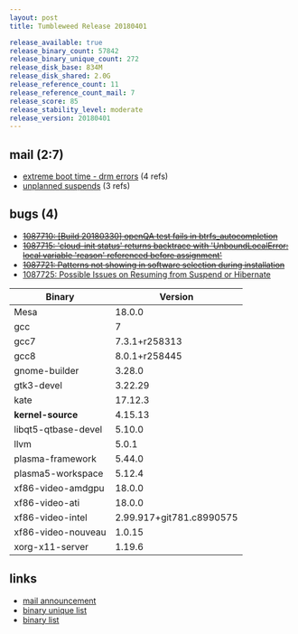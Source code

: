 ```yaml
---
layout: post
title: Tumbleweed Release 20180401

release_available: true
release_binary_count: 57842
release_binary_unique_count: 272
release_disk_base: 834M
release_disk_shared: 2.0G
release_reference_count: 11
release_reference_count_mail: 7
release_score: 85
release_stability_level: moderate
release_version: 20180401
---
```


## mail (2:7)

- [extreme boot time - drm errors](https://lists.opensuse.org/opensuse-factory/2018-04/msg00109.html) (4 refs)
- [unplanned suspends](https://lists.opensuse.org/opensuse-factory/2018-04/msg00074.html) (3 refs)

## bugs (4)

<!--more-->

- ~~[1087710: \[Build 20180330\] openQA test fails in btrfs_autocompletion](https://bugzilla.opensuse.org/show_bug.cgi?id=1087710)~~
- ~~[1087715: 'cloud-init status' returns backtrace with  'UnboundLocalError: local variable 'reason' referenced before assignment'](https://bugzilla.opensuse.org/show_bug.cgi?id=1087715)~~
- ~~[1087721: Patterns not showing in software selection during installation](https://bugzilla.opensuse.org/show_bug.cgi?id=1087721)~~
- [1087725: Possible Issues on Resuming from Suspend or Hibernate](https://bugzilla.opensuse.org/show_bug.cgi?id=1087725)

Binary | Version
--- | ---
Mesa | 18.0.0
gcc | 7
gcc7 | 7.3.1+r258313
gcc8 | 8.0.1+r258445
gnome-builder | 3.28.0
gtk3-devel | 3.22.29
kate | 17.12.3
**kernel-source** | 4.15.13
libqt5-qtbase-devel | 5.10.0
llvm | 5.0.1
plasma-framework | 5.44.0
plasma5-workspace | 5.12.4
xf86-video-amdgpu | 18.0.0
xf86-video-ati | 18.0.0
xf86-video-intel | 2.99.917+git781.c8990575
xf86-video-nouveau | 1.0.15
xorg-x11-server | 1.19.6

## links

- [mail announcement](https://lists.opensuse.org/opensuse-factory/2018-04/msg00042.html)
- [binary unique list](http://download.tumbleweed.boombatower.com/20180401/rpm.unique.list)
- [binary list](http://download.tumbleweed.boombatower.com/20180401/rpm.list)
